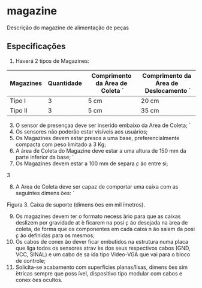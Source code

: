 # magazine
Descrição do magazine de alimentação de peças

## Especificações
1. Haverá 2 tipos de Magazines:


| Magazines | Quantidade | Comprimento da Área de Coleta  ́|Comprimento da Área de Deslocamento  ́|
| --- | --- | --- | --- |
| Tipo I | 3 | 5 cm | 20 cm |
| Tipo II | 3 | 5 cm | 35 cm |


3. O sensor de presençaa deve ser inserido embaixo da Area de Coleta;  ́ 
4. Os sensores não poderão estar visíveis aos usuários;
5. Os Magazines devem estar presos a uma base, preferencialmente compacta com peso limitado a 3 Kg;
6. A área de Coleta do Magazine deve estar a uma altura de 150 mm da parte inferior da base;  ́
7. Os Magazines devem estar a 100 mm de separa ̧c ̃ao entre si;

3

8. A Area de Coleta deve ser capaz de comportar uma caixa com as seguintes dimens ̃oes:  ́

Figura 3. Caixa de suporte (dimens ̃oes em mil ́ımetros).

9. Os magazines devem ter o formato necess ́ario para que as caixas deslizem por gravidade at ́e ficarem na
posi ̧c ̃ao desejada na  ́area de coleta, de forma que os componentes em cada caixa n ̃ao saiam da posi ̧c ̃ao
definidas para os mesmos;
10. Os cabos de conex ̃ao dever ficar embutidos na estrutura numa placa que liga todos os sensores atrav ́es dos
seus respectivos cabos (GND, VCC, SINAL) e um cabo de sa ́ıda tipo Video-VGA que vai para o bloco de
controle;
11. Solicita-se acabamento com superficies planas/lisas, dimens ̃oes sim ́etricas sempre que poss ́ıvel, dispositivo
tipo modular com cabos e conex ̃oes ocultos.